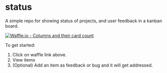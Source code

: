 # status
A simple repo for showing status of projects, and user feedback in a kanban board.

[![Waffle.io - Columns and their card count](https://badge.waffle.io/ca176dfd44e8fb5b2d61ff23a3efefb9e4d2a73c1e7d18c4f1e9b756e80715d4.svg?columns=all)](https://waffle.io/haloplatform/status)


To get started:

1. Click on waffle link above.
2. View items
3. (Optional) Add an item as feedback or bug and it will get addressed.
